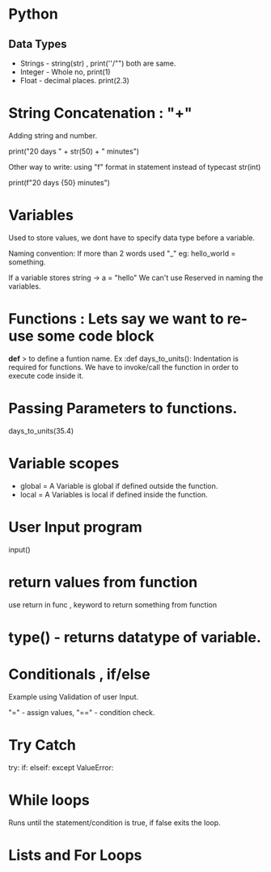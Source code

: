 # Python 

## Data Types

- Strings - string(str) , print(''/"") both are same.
- Integer - Whole no, print(1)
- Float - decimal places. print(2.3)  


# String Concatenation :  "+"
 Adding string and number.

print("20 days " + str(50) + " minutes")

Other way to write: using "f" format in statement instead of typecast str(int)

print(f"20 days {50} minutes")


# Variables

Used to store values, we dont have to specify data type before a variable.

Naming convention: If more than 2 words used "_"
eg: hello_world = something.

If a variable stores string -> a = "hello"
We can't use Reserved in naming the variables.

# Functions : Lets say we want to re-use some code block

**def** > to define a funtion name.
Ex :def days_to_units():
Indentation is required for functions. We have to invoke/call the function in order to execute code inside it.

# Passing Parameters to functions.

days_to_units(35.4)

# Variable scopes 

- global = A Variable is global if defined outside the function.
- local  = A Variables is local if defined inside the function.


# User Input program
input()
# return values from function
 use return in func , keyword to return something from function
# type() - returns datatype of variable.


# Conditionals , if/else
Example using Validation of user Input.

"=" - assign values, 
"==" - condition check.

# Try Catch 
  try: 
    if:
    elseif:
  except ValueError:


# While loops
 Runs until the statement/condition is true, if false exits the loop.


# Lists and For Loops 
    
